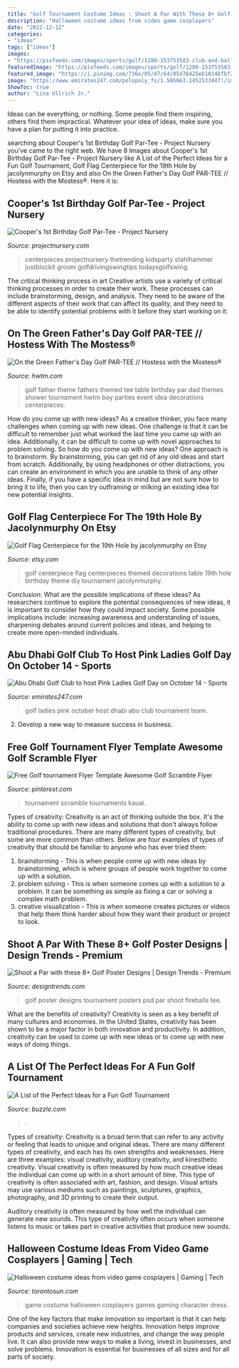 ```yaml
---
title: "Golf Tournament Costume Ideas : Shoot A Par With These 8+ Golf Poster Designs"
description: "Halloween costume ideas from video game cosplayers"
date: "2022-12-12"
categories:
- "ideas"
tags: ["ideas"]
images:
- "https://pixfeeds.com/images/sports/golf/1280-153753583-club-and-ball-on-tee.jpg"
featuredImage: "https://pixfeeds.com/images/sports/golf/1280-153753583-club-and-ball-on-tee.jpg"
featured_image: "https://i.pinimg.com/736x/05/d7/64/05d76425eb1814bfbf23beac77b6bcf4.jpg"
image: "https://www.emirates247.com/polopoly_fs/1.565663.1452533447!/image/image.jpg"
ShowToc: true
author: "Lina Ullrich Jr."
---
```



Ideas can be everything, or nothing. Some people find them inspiring, others find them impractical. Whatever your idea of ideas, make sure you have a plan for putting it into practice.

	

		
searching about Cooper&#039;s 1st Birthday Golf Par-Tee - Project Nursery you've came to the right web. We have 8 Images about Cooper&#039;s 1st Birthday Golf Par-Tee - Project Nursery like A List of the Perfect Ideas for a Fun Golf Tournament, Golf Flag Centerpiece for the 19th Hole by jacolynmurphy on Etsy and also On the Green Father&#039;s Day Golf PAR-TEE // Hostess with the Mostess®. Here it is:
		
    
## Cooper&#039;s 1st Birthday Golf Par-Tee - Project Nursery

<img loading=lazy src="https://projectnursery.com/wp-content/uploads/2014/04/1471896_10151802967711987_957671506_n.jpg" onerror="this.onerror=null;this.src='https://tse4.mm.bing.net/th?id=OIP.VMXM-QGEn9NpWs0pfewafQHaLI&amp;pid=15.1';" alt="Cooper&#039;s 1st Birthday Golf Par-Tee - Project Nursery">

_Source: projectnursery.com_

>centerpieces projectnursery thetrending kidsparty stahlhammer justblockit groom golfdrivingswingtips todaysgolfswing. 

	

The critical thinking process in art
Creative artists use a variety of critical thinking processes in order to create their work. These processes can include brainstorming, design, and analysis. They need to be aware of the different aspects of their work that can affect its quality, and they need to be able to identify potential problems with it before they start working on it.

    
## On The Green Father&#039;s Day Golf PAR-TEE // Hostess With The Mostess®

<img loading=lazy src="https://www.hwtm.com/wp-content/uploads/2012/05/fathers-day-golf-party-table1.jpg" onerror="this.onerror=null;this.src='https://tse4.mm.bing.net/th?id=OIP.3ynMuyJlEfFopNB8v2vIjQHaKh&amp;pid=15.1';" alt="On the Green Father&#039;s Day Golf PAR-TEE // Hostess with the Mostess®">

_Source: hwtm.com_

>golf father theme fathers themed tee table birthday par dad themes shower tournament hwtm boy parties event idea decorations centerpieces. 

	

How do you come up with new ideas?
As a creative thinker, you face many challenges when coming up with new ideas. One challenge is that it can be difficult to remember just what worked the last time you came up with an idea. Additionally, it can be difficult to come up with novel approaches to problem solving.  So how do you come up with new ideas? 
One approach is to brainstorm. By brainstorming, you can get rid of any old ideas and start from scratch. Additionally, by using headphones or other distractions, you can create an environment in which you are unable to think of any other ideas. Finally, if you have a specific idea in mind but are not sure how to bring it to life, then you can try outframing or milking an existing idea for new potential insights.

    
## Golf Flag Centerpiece For The 19th Hole By Jacolynmurphy On Etsy

<img loading=lazy src="https://img1.etsystatic.com/035/0/5929584/il_570xN.568926829_rg4h.jpg" onerror="this.onerror=null;this.src='https://tse2.mm.bing.net/th?id=OIP.m4PJL_Jzwjm_SDZFtpd5cgHaMF&amp;pid=15.1';" alt="Golf Flag Centerpiece for the 19th Hole by jacolynmurphy on Etsy">

_Source: etsy.com_

>golf centerpiece flag centerpieces themed decorations table 19th hole birthday theme diy tournament jacolynmurphy. 

	

Conclusion: What are the possible implications of these ideas?
As researchers continue to explore the potential consequences of new ideas, it is important to consider how they could impact society. Some possible implications include: increasing awareness and understanding of issues, sharpening debates around current policies and ideas, and helping to create more open-minded individuals.

    
## Abu Dhabi Golf Club To Host Pink Ladies Golf Day On October 14 - Sports

<img loading=lazy src="https://www.emirates247.com/polopoly_fs/1.565663.1452533447!/image/image.jpg" onerror="this.onerror=null;this.src='https://tse2.mm.bing.net/th?id=OIP.BC9EEMKmbSZf-eZC1aPB-AHaE8&amp;pid=15.1';" alt="Abu Dhabi Golf Club to host Pink Ladies Golf Day on October 14 - Sports">

_Source: emirates247.com_

>golf ladies pink october host dhabi abu club tournament team. 

	

2. Develop a new way to measure success in business.

    
## Free Golf Tournament Flyer Template Awesome Golf Scramble Flyer

<img loading=lazy src="https://i.pinimg.com/736x/05/d7/64/05d76425eb1814bfbf23beac77b6bcf4.jpg" onerror="this.onerror=null;this.src='https://tse2.mm.bing.net/th?id=OIP.aizbQaubcoOiUQ9RHQzlPAHaJ3&amp;pid=15.1';" alt="Free Golf tournament Flyer Template Awesome Golf Scramble Flyer">

_Source: pinterest.com_

>tournament scramble tournaments kauai. 

	

Types of creativity:
Creativity is an act of thinking outside the box. It's the ability to come up with new ideas and solutions that don't always follow traditional procedures. 
There are many different types of creativity, but some are more common than others. Below are four examples of types of creativity that should be familiar to anyone who has ever tried them: 

1) brainstorming - This is when people come up with new ideas by brainstorming, which is where groups of people work together to come up with a solution.
2) problem solving - This is when someone comes up with a solution to a problem. It can be something as simple as fixing a car or solving a complex math problem.
3) creative visualization - This is when someone creates pictures or videos that help them think harder about how they want their product or project to look.

    
## Shoot A Par With These 8+ Golf Poster Designs | Design Trends - Premium

<img loading=lazy src="https://images.designtrends.com/wp-content/uploads/2017/07/golfly01.png" onerror="this.onerror=null;this.src='https://tse1.mm.bing.net/th?id=OIP.ycrIHt0KY0XVNdNOkv4D0wHaKA&amp;pid=15.1';" alt="Shoot a Par with these 8+ Golf Poster Designs | Design Trends - Premium">

_Source: designtrends.com_

>golf poster designs tournament posters psd par shoot fireballs tee. 

	

What are the benefits of creativity?
Creativity is seen as a key benefit of many cultures and economies. In the United States, creativity has been shown to be a major factor in both innovation and productivity. In addition, creativity can be used to come up with new ideas or to come up with new ways of doing things.

    
## A List Of The Perfect Ideas For A Fun Golf Tournament

<img loading=lazy src="https://pixfeeds.com/images/sports/golf/1280-153753583-club-and-ball-on-tee.jpg" onerror="this.onerror=null;this.src='https://tse3.mm.bing.net/th?id=OIP.zuzOKxhNWLAaXavDUqeTbwHaE6&amp;pid=15.1';" alt="A List of the Perfect Ideas for a Fun Golf Tournament">

_Source: buzzle.com_

>. 

	

Types of creativity:
Creativity is a broad term that can refer to any activity or feeling that leads to unique and original ideas. There are many different types of creativity, and each has its own strengths and weaknesses. Here are three examples: visual creativity, auditory creativity, and kinesthetic creativity.
Visual creativity is often measured by how much creative ideas the individual can come up with in a short amount of time. This type of creativity is often associated with art, fashion, and design. Visual artists may use various mediums such as paintings, sculptures, graphics, photography, and 3D printing to create their output.

Auditory creativity is often measured by how well the individual can generate new sounds. This type of creativity often occurs when someone listens to music or takes part in creative activities that produce new sounds.

    
## Halloween Costume Ideas From Video Game Cosplayers | Gaming | Tech

<img loading=lazy src="http://storage.torontosun.com/v1/dynamic_resize/sws_path/suns-prod-images/1297622021156_ORIGINAL.jpg?quality=80&amp;size=650x" onerror="this.onerror=null;this.src='https://tse1.mm.bing.net/th?id=OIP.qEcc2kgOIegceZQFYqVAbwHaLG&amp;pid=15.1';" alt="Halloween costume ideas from video game cosplayers | Gaming | Tech">

_Source: torontosun.com_

>game costume halloween cosplayers games gaming character dress. 

	

One of the key factors that make innovation so important is that it can help companies and societies achieve new heights. Innovation helps improve products and services, create new industries, and change the way people live. It can also provide new ways to make a living, invest in businesses, and solve problems. Innovation is essential for businesses of all sizes and for all parts of society.

